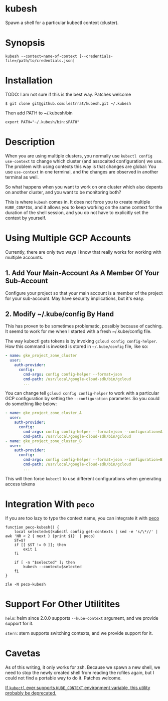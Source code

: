# kubesh

Spawn a shell for a particular kubectl context (cluster).

# Synopsis

```
kubesh --context=name-of-context [--credentials-file=/path/to/credentials.json]
```

# Installation

TODO: I am not sure if this is the best way. Patches welcome

```
$ git clone git@github.com:lestrrat/kubesh.git ~/.kubesh
```

Then add PATH to ~/.kubesh/bin

```
export PATH="~/.kubesh/bin:$PATH"
```

# Description

When you are using multiple clusters, you normally use `kubectl config use-context`
to change which cluster (and assocaited configuration) we use. The
problem with using contexts this way is that changes are global:
You use `use-context` in one terminal, and the changes are observed
in another terminal as well.

So what happens when you want to work on one cluster which also
depents on another cluster, and you want to be monitoring both?

This is where `kubesh` comes in. It does not force you to create
multiple `KUBE_CONFIG`s, and it allows you to keep working on
the same context for the duration of the shell session, and you
do not have to explicitly set the context by yourself.

# Using Multiple GCP Accounts

Currently, there are only two ways I know that really works for working with
multiple accounts.

## 1. Add Your Main-Account As A Member Of Your Sub-Account

Configure your project so that your main account is a member of the project
for your sub-account. May have security implications, but it's easy.

## 2. Modify ~/.kube/config By Hand

This has proven to be sometimes problematic, possibly because of caching.
It seemd to work for me when I started with a fresh ~/.kube/config file.

The way kubectl gets tokens is by invoking `gcloud config config-helper`.
How this command is invoked is stored in `~/.kube/config` file, like so:

```yaml
- name: gke_project_zone_cluster
  user:
    auth-provider:
      config:
        cmd-args: config config-helper --format=json
        cmd-path: /usr/local/google-cloud-sdk/bin/gcloud
        ...
```

You can change tell `gcloud config config-helper` to work with a particular
GCP configuration by setting the `--configuration` parameter. So you could do
something like below:

```yaml
- name: gke_project_zone_cluster_A
  user:
    auth-provider:
      config:
        cmd-args: config config-helper --format=json --configuration=A
        cmd-path: /usr/local/google-cloud-sdk/bin/gcloud
- name: gke_project_zone_cluster_B
  user:
    auth-provider:
      config:
        cmd-args: config config-helper --format=json --configuration=B
        cmd-path: /usr/local/google-cloud-sdk/bin/gcloud
        ...
```

This will then force `kubectl` to use different configurations when
generating access tokens

# Integration With `peco`

If you are too lazy to type the context name, you can integrate it with [peco](https://github.com/peco/peco)

```
function peco-kubesh() {
    local selected=$(kubectl config get-contexts | sed -e 's/\*//' | awk 'NR < 2 { next } {print $1}' | peco)
    ST=$?
    if [[ $ST != 0 ]]; then
        exit 1
    fi
        
    if [ -n "$selected" ]; then
        kubesh --context=$selected
    fi  
}

zle -N peco-kubesh
```

# Support For Other Utilitites

`helm`: helm since 2.0.0 supports `--kube-context` argument, and
we provide support for it.

`stern`: stern supports switching contexts, and we provide support for it.

# Cavetas

As of this writing, it only works for zsh. Because we spawn a new shell,
we need to stop the newly created shell from reading the rcfiles
again, but I could not find a portable way to do it. Patches welcome.

[If `kubectl` ever supports `KUBE_CONTEXT` environment variable, this utility probably be deprecated.](https://github.com/kubernetes/kubernetes/issues/27308)

